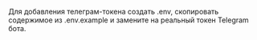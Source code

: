Для добавления телеграм-токена создать .env, скопировать содержимое из .env.example и замените <telegram-token> на реальный токен Telegram бота.
